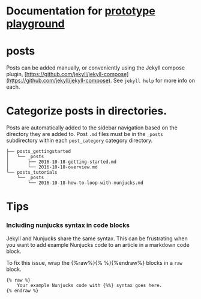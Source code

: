 # Documentation for [prototype playground](https://github.com/hagata/prototype_playground)

# posts
Posts can be added manually, or conveniently using the Jekyll compose plugin, [https://github.com/jekyll/jekyll-compose](https://github.com/jekyll/jekyll-compose). See `jekyll help` for more info on each.

# Categorize posts in directories.
Posts are automatically added to the sidebar navigation based on the directory they are added to. Post `.md` files must be in the `_posts` subdirectory within each `post_category` category directory.

```
├── posts_gettingstarted
│   └── _posts
│       ├── 2016-10-18-getting-started.md
│       └── 2016-10-18-overview.md
└── posts_tutorials
    └── _posts
        └── 2016-10-18-how-to-loop-with-nunjucks.md
```

# Tips

### Including nunjucks syntax in code blocks
Jekyll and Nunjucks share the same syntax. This can be frustrating when you want to add example Nunjucks code to an article in a markdown code block.

To fix this issue, wrap the {%raw%}{% %}{%endraw%} blocks in a `raw` block.

```
{% raw %}
    Your example Nunjucks code with {%%} syntax goes here.
{% endraw %}
```
